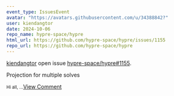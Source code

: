 ```yaml
---
event_type: IssuesEvent
avatar: "https://avatars.githubusercontent.com/u/34388842?"
user: kiendangtor
date: 2024-10-06
repo_name: hypre-space/hypre
html_url: https://github.com/hypre-space/hypre/issues/1155
repo_url: https://github.com/hypre-space/hypre
---
```


<a href='https://github.com/kiendangtor' target='_blank'>kiendangtor</a> open issue <a href='https://github.com/hypre-space/hypre/issues/1155' target='_blank'>hypre-space/hypre#1155</a>.

<p>Projection for multiple solves</p><small>Hi all,...</small><a href='https://github.com/hypre-space/hypre/issues/1155' target='_blank'>View Comment</a>